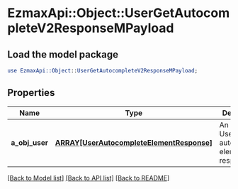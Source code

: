 # EzmaxApi::Object::UserGetAutocompleteV2ResponseMPayload

## Load the model package
```perl
use EzmaxApi::Object::UserGetAutocompleteV2ResponseMPayload;
```

## Properties
Name | Type | Description | Notes
------------ | ------------- | ------------- | -------------
**a_obj_user** | [**ARRAY[UserAutocompleteElementResponse]**](UserAutocompleteElementResponse.md) | An array of User autocomplete element response. | 

[[Back to Model list]](../README.md#documentation-for-models) [[Back to API list]](../README.md#documentation-for-api-endpoints) [[Back to README]](../README.md)


